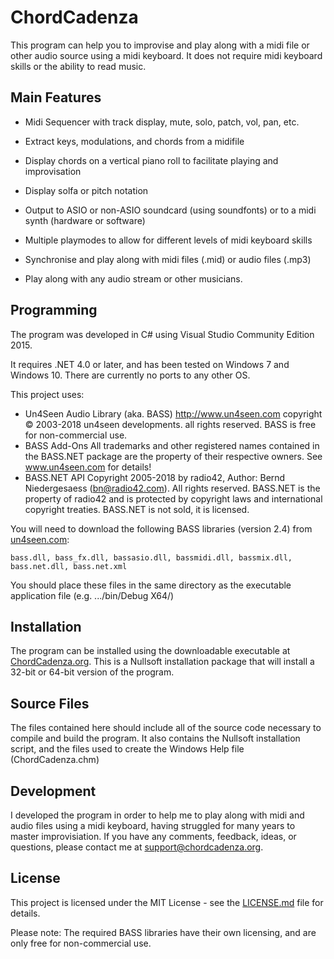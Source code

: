 # ChordCadenza
This program can help you to improvise and play along with a midi file or other audio source using a midi keyboard. It does not require midi keyboard skills or the ability to read music. 

## Main Features

* Midi Sequencer with track display, mute, solo, patch, vol, pan, etc.

* Extract keys, modulations, and chords from a midifile

* Display chords on a vertical piano roll to facilitate playing and improvisation

* Display solfa or pitch notation

* Output to ASIO or non-ASIO soundcard (using soundfonts) or to a midi synth (hardware or software)

* Multiple playmodes to allow for different levels of midi keyboard skills

* Synchronise and play along with midi files (.mid) or audio files (.mp3)

* Play along with any audio stream or other musicians.

## Programming

The program was developed in C# using Visual Studio Community Edition 2015.

It requires .NET 4.0 or later, and has been tested on Windows 7 and Windows 10. There are currently no ports to any other OS.

This project uses:
* Un4Seen Audio Library (aka. BASS) http://www.un4seen.com
	copyright © 2003-2018 un4seen developments. all rights reserved.
	BASS is free for non-commercial use.
* BASS Add-Ons
	All trademarks and other registered names contained in the BASS.NET package are the property of their respective owners.
	See www.un4seen.com for details!
* BASS.NET API
	Copyright 2005-2018 by radio42, Author: Bernd Niedergesaess  (bn@radio42.com). All rights reserved. 
	BASS.NET is the property of radio42 and is protected by copyright laws and international copyright treaties. BASS.NET is not sold, it is licensed.
	
You will need to download the following BASS libraries (version 2.4) from [un4seen.com](http://www.un4seen.com):

	bass.dll, bass_fx.dll, bassasio.dll, bassmidi.dll, bassmix.dll, bass.net.dll, bass.net.xml  
	
You should place these files in the same directory as the executable application file (e.g. .../bin/Debug X64/)

## Installation

The program can be installed using the downloadable executable at [ChordCadenza.org](http://chordcadenza.org/#loc_download). This is a Nullsoft installation package that will install a 32-bit or 64-bit version of the program.

## Source Files

The files contained here should include all of the source code necessary to compile and build the program. It also contains the Nullsoft installation script, and the files used to create the Windows Help file (ChordCadenza.chm)

## Development

I developed the program in order to help me to play along with midi and audio files using a midi keyboard, having struggled for many years to master improvisiation. If you have any comments, feedback, ideas, or questions, please contact me at support@chordcadenza.org.

## License

This project is licensed under the MIT License - see the [LICENSE.md](LICENSE.md) file for details.

Please note: The required BASS libraries have their own licensing, and are only free for non-commercial use.
